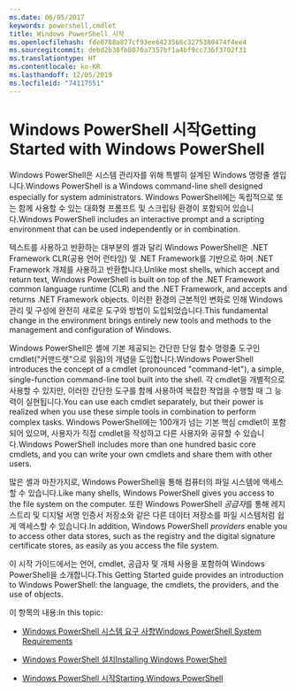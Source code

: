 ```yaml
---
ms.date: 06/05/2017
keywords: powershell,cmdlet
title: Windows PowerShell 시작
ms.openlocfilehash: fde0788a877cf93ee6423566c3275380474f4ee4
ms.sourcegitcommit: debd2b38fb8070a7357bf1a4bf9cc736f3702f31
ms.translationtype: HT
ms.contentlocale: ko-KR
ms.lasthandoff: 12/05/2019
ms.locfileid: "74117551"
---
```

# <a name="getting-started-with-windows-powershell"></a><span data-ttu-id="8daab-103">Windows PowerShell 시작</span><span class="sxs-lookup"><span data-stu-id="8daab-103">Getting Started with Windows PowerShell</span></span>
<span data-ttu-id="8daab-104">Windows PowerShell은 시스템 관리자를 위해 특별히 설계된 Windows 명령줄 셸입니다.</span><span class="sxs-lookup"><span data-stu-id="8daab-104">Windows PowerShell is a Windows command-line shell designed especially for system administrators.</span></span> <span data-ttu-id="8daab-105">Windows PowerShell에는 독립적으로 또는 함께 사용할 수 있는 대화형 프롬프트 및 스크립팅 환경이 포함되어 있습니다.</span><span class="sxs-lookup"><span data-stu-id="8daab-105">Windows PowerShell includes an interactive prompt and a scripting environment that can be used independently or in combination.</span></span>

<span data-ttu-id="8daab-106">텍스트를 사용하고 반환하는 대부분의 셸과 달리 Windows PowerShell은 .NET Framework CLR(공용 언어 런타임) 및 .NET Framework를 기반으로 하며 .NET Framework 개체를 사용하고 반환합니다.</span><span class="sxs-lookup"><span data-stu-id="8daab-106">Unlike most shells, which accept and return text, Windows PowerShell is built on top of the .NET Framework common language runtime (CLR) and the .NET Framework, and accepts and returns .NET Framework objects.</span></span> <span data-ttu-id="8daab-107">이러한 환경의 근본적인 변화로 인해 Windows 관리 및 구성에 완전히 새로운 도구와 방법이 도입되었습니다.</span><span class="sxs-lookup"><span data-stu-id="8daab-107">This fundamental change in the environment brings entirely new tools and methods to the management and configuration of Windows.</span></span>

<span data-ttu-id="8daab-108">Windows PowerShell은 셸에 기본 제공되는 간단한 단일 함수 명령줄 도구인 cmdlet("커맨드렛"으로 읽음)의 개념을 도입합니다.</span><span class="sxs-lookup"><span data-stu-id="8daab-108">Windows PowerShell introduces the concept of a cmdlet (pronounced "command-let"), a simple, single-function command-line tool built into the shell.</span></span> <span data-ttu-id="8daab-109">각 cmdlet을 개별적으로 사용할 수 있지만, 이러한 간단한 도구를 함께 사용하여 복잡한 작업을 수행할 때 그 능력이 실현됩니다.</span><span class="sxs-lookup"><span data-stu-id="8daab-109">You can use each cmdlet separately, but their power is realized when you use these simple tools in combination to perform complex tasks.</span></span> <span data-ttu-id="8daab-110">Windows PowerShell에는 100개가 넘는 기본 핵심 cmdlet이 포함되어 있으며, 사용자가 직접 cmdlet을 작성하고 다른 사용자와 공유할 수 있습니다.</span><span class="sxs-lookup"><span data-stu-id="8daab-110">Windows PowerShell includes more than one hundred basic core cmdlets, and you can write your own cmdlets and share them with other users.</span></span>

<span data-ttu-id="8daab-111">많은 셸과 마찬가지로, Windows PowerShell을 통해 컴퓨터의 파일 시스템에 액세스할 수 있습니다.</span><span class="sxs-lookup"><span data-stu-id="8daab-111">Like many shells, Windows PowerShell gives you access to the file system on the computer.</span></span> <span data-ttu-id="8daab-112">또한 Windows PowerShell *공급자*를 통해 레지스트리 및 디지털 서명 인증서 저장소와 같은 다른 데이터 저장소를 파일 시스템처럼 쉽게 액세스할 수 있습니다.</span><span class="sxs-lookup"><span data-stu-id="8daab-112">In addition, Windows PowerShell *providers* enable you to access other data stores, such as the registry and the digital signature certificate stores, as easily as you access the file system.</span></span>

<span data-ttu-id="8daab-113">이 시작 가이드에서는 언어, cmdlet, 공급자 및 개체 사용을 포함하여 Windows PowerShell을 소개합니다.</span><span class="sxs-lookup"><span data-stu-id="8daab-113">This Getting Started guide provides an introduction to Windows PowerShell: the language, the cmdlets, the providers, and the use of objects.</span></span>

<span data-ttu-id="8daab-114">이 항목의 내용:</span><span class="sxs-lookup"><span data-stu-id="8daab-114">In this topic:</span></span>

- [<span data-ttu-id="8daab-115">Windows PowerShell 시스템 요구 사항</span><span class="sxs-lookup"><span data-stu-id="8daab-115">Windows PowerShell System Requirements</span></span>](../install/Windows-PowerShell-System-Requirements.md)

- [<span data-ttu-id="8daab-116">Windows PowerShell 설치</span><span class="sxs-lookup"><span data-stu-id="8daab-116">Installing Windows PowerShell</span></span>](../install/Installing-Windows-PowerShell.md)

- [<span data-ttu-id="8daab-117">Windows PowerShell 시작</span><span class="sxs-lookup"><span data-stu-id="8daab-117">Starting Windows PowerShell</span></span>](Starting-Windows-PowerShell.md)
